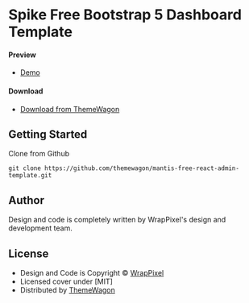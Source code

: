 # Spike Free Bootstrap 5 Dashboard Template 

#### Preview

 - [Demo](https://themewagon.github.io/Spike-Bootstrap/)

#### Download
 - [Download from ThemeWagon](https://themewagon.com/themes/spike-bootstrap/)

## Getting Started

Clone from Github

```
git clone https://github.com/themewagon/mantis-free-react-admin-template.git
```
## Author

Design and code is completely written by WrapPixel's design and development team.  


## License

 - Design and Code is Copyright &copy; [WrapPixel](https://www.wrappixel.com/)
 - Licensed cover under [MIT]
 - Distributed by [ThemeWagon](https://themewagon.com)


